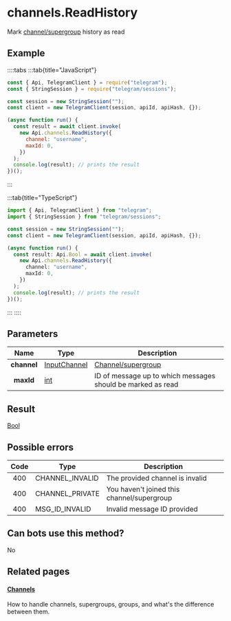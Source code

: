 # channels.ReadHistory

Mark [channel/supergroup](https://core.telegram.org/api/channel) history as read

## Example

::::tabs
:::tab{title="JavaScript"}

```js
const { Api, TelegramClient } = require("telegram");
const { StringSession } = require("telegram/sessions");

const session = new StringSession("");
const client = new TelegramClient(session, apiId, apiHash, {});

(async function run() {
  const result = await client.invoke(
    new Api.channels.ReadHistory({
      channel: "username",
      maxId: 0,
    })
  );
  console.log(result); // prints the result
})();
```

:::

:::tab{title="TypeScript"}

```ts
import { Api, TelegramClient } from "telegram";
import { StringSession } from "telegram/sessions";

const session = new StringSession("");
const client = new TelegramClient(session, apiId, apiHash, {});

(async function run() {
  const result: Api.Bool = await client.invoke(
    new Api.channels.ReadHistory({
      channel: "username",
      maxId: 0,
    })
  );
  console.log(result); // prints the result
})();
```

:::
::::

## Parameters

|    Name     | Type                                                        | Description                                                 |
| :---------: | ----------------------------------------------------------- | ----------------------------------------------------------- |
| **channel** | [InputChannel](https://core.telegram.org/type/InputChannel) | [Channel/supergroup](https://core.telegram.org/api/channel) |
|  **maxId**  | [int](https://core.telegram.org/type/int)                   | ID of message up to which messages should be marked as read |

## Result

[Bool](https://core.telegram.org/type/Bool)

## Possible errors

| Code | Type            | Description                                |
| :--: | --------------- | ------------------------------------------ |
| 400  | CHANNEL_INVALID | The provided channel is invalid            |
| 400  | CHANNEL_PRIVATE | You haven't joined this channel/supergroup |
| 400  | MSG_ID_INVALID  | Invalid message ID provided                |

## Can bots use this method?

No

## Related pages

#### [Channels](https://core.telegram.org/api/channel)

How to handle channels, supergroups, groups, and what's the difference between them.
